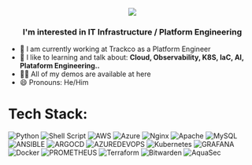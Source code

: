 <p align="center">

  <img src="https://github.com/user-attachments/assets/2049dd25-2e7e-4c88-b0fc-f6bece6d6686" />
</p>
<h3 align="center"> I'm interested in IT Infrastructure / Platform Engineering</h3>

- 🔭 I am currently working at Trackco as a Platform Engineer 
- 🌱 I like to learning and talk about: **Cloud, Observability, K8S, IaC, AI, Plataform Engineering..**
- 👨‍💻 All of my demos are available at here
- 😄 Pronouns: He/Him

# Tech Stack:
![Python](https://img.shields.io/badge/python-3670A0?style=for-the-badge&logo=python&logoColor=ffdd54) ![Shell Script](https://img.shields.io/badge/shell_script-%23121011.svg?style=for-the-badge&logo=gnu-bash&logoColor=white) ![AWS](https://img.shields.io/badge/AWS-%23FF9900.svg?style=for-the-badge&logo=amazon-aws&logoColor=white) ![Azure](https://img.shields.io/badge/azure-%230072C6.svg?style=for-the-badge&logo=microsoftazure&logoColor=white) ![Nginx](https://img.shields.io/badge/nginx-%23009639.svg?style=for-the-badge&logo=nginx&logoColor=white) ![Apache](https://img.shields.io/badge/apache-%23D42029.svg?style=for-the-badge&logo=apache&logoColor=white) ![MySQL](https://img.shields.io/badge/mysql-%2300000f.svg?style=for-the-badge&logo=mysql&logoColor=white) ![ANSIBLE](https://img.shields.io/badge/ansible-%231A1918.svg?style=for-the-badge&logo=ansible&logoColor=white) ![ARGOCD](https://img.shields.io/badge/argo-EF7B4D.svg?style=for-the-badge&logo=argo&logoColor=white&color=%23EF7B4D) ![AZUREDEVOPS](https://img.shields.io/badge/azuredevops-0078D7.svg?style=for-the-badge&logo=azuredevops&logoColor=white&color=%230078D7) ![Kubernetes](https://img.shields.io/badge/kubernetes-%23326ce5.svg?style=for-the-badge&logo=kubernetes&logoColor=white) ![GRAFANA](https://img.shields.io/badge/istio-466BB0.svg?style=for-the-badge&logo=istio&logoColor=white&color=%23466BB0) ![Docker](https://img.shields.io/badge/docker-%230db7ed.svg?style=for-the-badge&logo=docker&logoColor=white) ![PROMETHEUS](https://img.shields.io/badge/prometheus-E6522C.svg?style=for-the-badge&logo=prometheus&logoColor=white&color=%23E6522C) ![Terraform](https://img.shields.io/badge/terraform-%235835CC.svg?style=for-the-badge&logo=terraform&logoColor=white) ![Bitwarden](https://img.shields.io/badge/bitwarden-%23175DDC.svg?style=for-the-badge&logo=bitwarden&logoColor=white) ![AquaSec](https://img.shields.io/badge/aqua-%231904DA.svg?style=for-the-badge&logo=aqua&logoColor=#0018A8)
